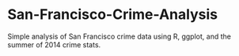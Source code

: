 # San-Francisco-Crime-Analysis
Simple analysis of San Francisco crime data using R, ggplot, and the summer of 2014 crime stats.
